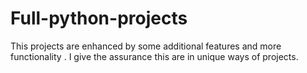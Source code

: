 # Full-python-projects
This projects are enhanced by some additional features and more functionality . I give the assurance this are in unique ways of projects.
